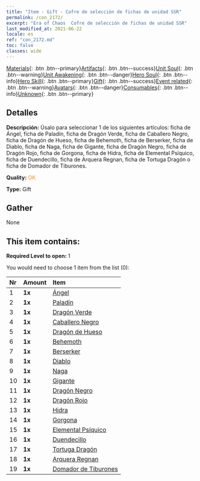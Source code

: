 ```yaml
---
title: "Item - Gift - Cofre de selección de fichas de unidad SSR"
permalink: /con_2172/
excerpt: "Era of Chaos  Cofre de selección de fichas de unidad SSR"
last_modified_at: 2021-06-22
locale: es
ref: "con_2172.md"
toc: false
classes: wide
---
```

 [Materials](/ItemsES/){: .btn .btn--primary}[Artifacts](/ItemsES/Artifacts/){: .btn .btn--success}[Unit Soul](/ItemsES/UnitSoul/){: .btn .btn--warning}[Unit Awakening](/ItemsES/UnitAwakening/){: .btn .btn--danger}[Hero Soul](/ItemsES/HeroSoul/){: .btn .btn--info}[Hero Skill](/ItemsES/HeroSkill/){: .btn .btn--primary}[Gift](/ItemsES/Gift/){: .btn .btn--success}[Event related](/ItemsES/Events/){: .btn .btn--warning}[Avatars](/ItemsES/Avatars/){: .btn .btn--danger}[Consumables](/ItemsES/Consumables/){: .btn .btn--info}[Unknown](/ItemsES/Unknown/){: .btn .btn--primary}

## Detalles
 **Descripción:** Úsalo para seleccionar 1 de los siguientes artículos: ficha de Ángel, ficha de Paladín, ficha de Dragón Verde, ficha de Caballero Negro, ficha de Dragón de Hueso, ficha de Behemoth, ficha de Berserker, ficha de Diablo, ficha de Naga, ficha de Gigante, ficha de Dragón Negro, ficha de Dragón Rojo, ficha de Gorgona, ficha de Hidra, ficha de Elemental Psíquico, ficha de Duendecillo, ficha de Arquera Regnan, ficha de Tortuga Dragón o ficha de Domador de Tiburones.

 **Quality:** <span style="color: #FF8C00">OK</span>

 **Type:** Gift

## Gather

  None

## This item contains:

 **Required Level to open:** 1

 You would need to choose 1 item from the list (0):

  | Nr | Amount |     Item    |
  |:---|:-------|:------------|
  | 1 |  **1x** | [Ángel](/ItemsES/unt_196/) |  | 
  | 2 |  **1x** | [Paladín](/ItemsES/unt_197/) |  | 
  | 3 |  **1x** | [Dragón Verde](/ItemsES/unt_205/) |  | 
  | 4 |  **1x** | [Caballero Negro](/ItemsES/unt_213/) |  | 
  | 5 |  **1x** | [Dragón de Hueso](/ItemsES/unt_214/) |  | 
  | 6 |  **1x** | [Behemoth](/ItemsES/unt_223/) |  | 
  | 7 |  **1x** | [Berserker](/ItemsES/unt_224/) |  | 
  | 8 |  **1x** | [Diablo](/ItemsES/unt_232/) |  | 
  | 9 |  **1x** | [Naga](/ItemsES/unt_240/) |  | 
  | 10 |  **1x** | [Gigante](/ItemsES/unt_241/) |  | 
  | 11 |  **1x** | [Dragón Negro](/ItemsES/unt_250/) |  | 
  | 12 |  **1x** | [Dragón Rojo](/ItemsES/unt_251/) |  | 
  | 13 |  **1x** | [Hidra](/ItemsES/unt_259/) |  | 
  | 14 |  **1x** | [Gorgona](/ItemsES/unt_257/) |  | 
  | 15 |  **1x** | [Elemental Psíquico](/ItemsES/unt_267/) |  | 
  | 16 |  **1x** | [Duendecillo](/ItemsES/unt_270/) |  | 
  | 17 |  **1x** | [Tortuga Dragón](/ItemsES/unt_278/) |  | 
  | 18 |  **1x** | [Arquera Regnan](/ItemsES/unt_274/) |  | 
  | 19 |  **1x** | [Domador de Tiburones](/ItemsES/unt_281/) |  | 

